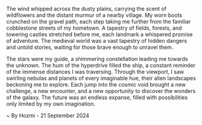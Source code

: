 
The wind whipped across the dusty plains, carrying the scent of wildflowers and the distant murmur of a nearby village.  My worn boots crunched on the gravel path, each step taking me further from the familiar cobblestone streets of my hometown. A tapestry of fields, forests, and towering castles stretched before me, each landmark a whispered promise of adventure. The medieval world was a vast tapestry of hidden dangers and untold stories, waiting for those brave enough to unravel them. 

The stars were my guide, a shimmering constellation leading me towards the unknown. The hum of the hyperdrive filled the ship, a constant reminder of the immense distances I was traversing. Through the viewport, I saw swirling nebulas and planets of every imaginable hue, their alien landscapes beckoning me to explore. Each jump into the cosmic void brought a new challenge, a new encounter, and a new opportunity to discover the wonders of the galaxy. The future was an endless expanse, filled with possibilities only limited by my own imagination. 

~ By Hozmi - 21 September 2024
